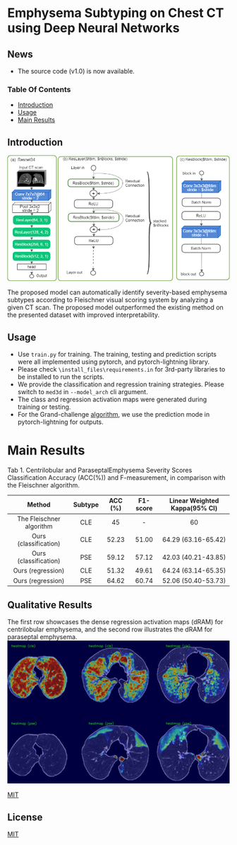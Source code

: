 # Emphysema Subtyping on Chest CT using Deep Neural Networks

## News

- The source code (v1.0) is now available.


### Table Of Contents
- [Introduction](#introduction)
- [Usage](#usage)
- [Main Results](#main-results)

## Introduction

![Screenshot](https://github.com/DIAGNijmegen/bodyct-dram-emph-subtype/blob/main/figure1.png)

The proposed model can automatically identify severity-based emphysema subtypes according to Fleischner visual scoring system by analyzing a given CT scan. The proposed model outperformed the existing method on the presented dataset with improved interpretability.

## Usage
 - Use `train.py` for training. The training, testing and prediction scripts were all implemented using pytorch, and pytorch-lightning library.
 - Please check `\install_files\requirements.in` for 3rd-party libraries to be installed to run the scripts.
 - We provide the classification and regression training strategies. Please switch to `med3d` in `--model_arch` cli argument.
 - The class and regression activation maps were generated during training or testing.
 - For the Grand-challenge [algorithm](https://grand-challenge.org/algorithms/weakly-supervised-emphysema-subtyping/), we use the prediction mode in pytorch-lightning for outputs. 

# Main Results
Tab 1. Centrilobular and ParaseptalEmphysema Severity Scores Classification Accuracy (ACC(%)) and F-measurement, in comparison with the Fleischner algorithm.


|Method     |    Subtype     |   ACC (\%)    | F1-score | Linear Weighted Kappa(95\% CI) |
|:---------:|:--------------:|:-------------:|:--------:|:---------------------:|
|The Fleischner algorithm |      CLE       |      45       |    -     |          60           |
|Ours (classification)  |      CLE       |     52.23     |  51.00   |  64.29 (63.16-65.42)     |
|Ours (classification)  |      PSE       |     59.12     |  57.12   |    42.03 (40.21-43.85)     |
|Ours (regression)|      CLE       |     51.32     |  49.61   |      64.24 (63.14-65.35)       |
|Ours (regression)| PSE| 64.62 |  60.74   |       52.06 (50.40-53.73)         |

## Qualitative Results
The first row showcases the dense regression activation maps (dRAM) for centrilobular emphysema, and the second row illustrates the dRAM for paraseptal emphysema.
![Screenshot](https://github.com/DIAGNijmegen/bodyct-dram-emph-subtype/blob/main/showcase.png)

[MIT](https://choosealicense.com/licenses/mit/)

## License
[MIT](https://choosealicense.com/licenses/mit/)

